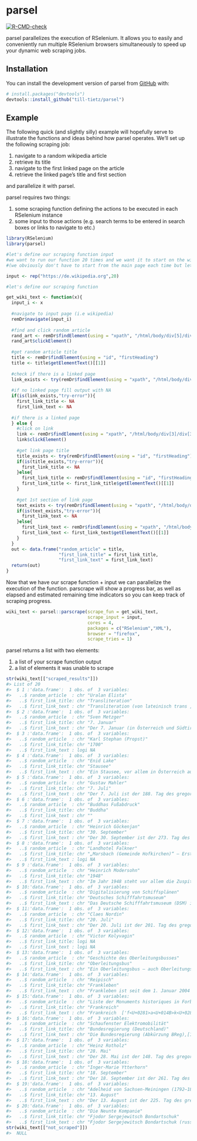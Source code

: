 
<!-- README.md is generated from README.Rmd. Please edit that file -->

# parsel

<!-- badges: start -->

[![R-CMD-check](https://github.com/till-tietz/parsel/workflows/R-CMD-check/badge.svg)](https://github.com/till-tietz/parsel/actions)
<!-- badges: end -->

parsel parallelizes the execution of RSelenium. It allows you to easily
and conveniently run multiple RSelenium browsers simultaneously to speed
up your dynamic web scraping jobs.

## Installation

You can install the development version of parsel from
[GitHub](https://github.com/) with:

``` r
# install.packages("devtools")
devtools::install_github("till-tietz/parsel")
```

## Example

The following quick (and slightly silly) example will hopefully serve to
illustrate the functions and ideas behind how parsel operates. We’ll set
up the following scraping job:

1.  navigate to a random wikipedia article
2.  retrieve its title
3.  navigate to the first linked page on the article
4.  retrieve the linked page’s title and first section

and parallelize it with parsel.

parsel requires two things:

1.  some scraping function defining the actions to be executed in each
    RSelenium instance
2.  some input to those actions (e.g. search terms to be entered in
    search boxes or links to navigate to etc.)

<!-- end list -->

``` r
library(RSelenium)
library(parsel)

#let's define our scraping function input 
#we want to run our function 20 times and we want it to start on the wikipedia main page each time 
#(we obviously don't have to start from the main page each time but let's run with this for illustrative purposes)

input <- rep("https://de.wikipedia.org",20)

#let's define our scraping function 

get_wiki_text <- function(x){
  input_i <- x
  
  #navigate to input page (i.e wikipedia)
  remDr$navigate(input_i)
  
  #find and click random article 
  rand_art <- remDr$findElement(using = "xpath", "/html/body/div[5]/div[2]/nav[1]/div/ul/li[3]/a")
  rand_art$clickElement()
  
  #get random article title 
  title <- remDr$findElement(using = "id", "firstHeading")
  title <- title$getElementText()[[1]]
  
  #check if there is a linked page
  link_exists <- try(remDr$findElement(using = "xpath", "/html/body/div[3]/div[3]/div[5]/div[1]/p[1]/a[1]"))
  
  #if no linked page fill output with NA
  if(is(link_exists,"try-error")){
    first_link_title <- NA
    first_link_text <- NA
  
  #if there is a linked page
  } else {
    #click on link
    link <- remDr$findElement(using = "xpath", "/html/body/div[3]/div[3]/div[5]/div[1]/p[1]/a[1]")
    link$clickElement()
    
    #get link page title
    title_exists <- try(remDr$findElement(using = "id", "firstHeading"))
    if(is(title_exists,"try-error")){
      first_link_title <- NA
    }else{
      first_link_title <- remDr$findElement(using = "id", "firstHeading")
      first_link_title <- first_link_title$getElementText()[[1]]
    }
    
    #get 1st section of link page
    text_exists <- try(remDr$findElement(using = "xpath", "/html/body/div[3]/div[3]/div[5]/div[1]/p[1]"))
    if(is(text_exists,"try-error")){
      first_link_text <- NA
    }else{
      first_link_text <- remDr$findElement(using = "xpath", "/html/body/div[3]/div[3]/div[5]/div[1]/p[1]")
      first_link_text <- first_link_text$getElementText()[[1]]
    }
  }
  out <- data.frame("random_article" = title,
                    "first_link_title" = first_link_title,
                    "first_link_text" = first_link_text)
  return(out)
}
```

Now that we have our scrape function + input we can parallelize the
execution of the function. parscrape will show a progress bar, as well
as elapsed and estimated remaining time indicators so you can keep track
of scraping progress.

``` r
wiki_text <- parsel::parscrape(scrape_fun = get_wiki_text,
                               scrape_input = input,
                               cores = 4,
                               packages = c("RSelenium","XML"),
                               browser = "firefox",
                               scrape_tries = 1)
```

parsel returns a list with two elements:

1.  a list of your scrape function output
2.  a list of elements it was unable to scrape

<!-- end list -->

``` r
str(wiki_text[["scraped_results"]])
#> List of 20
#>  $ 1 :'data.frame':  1 obs. of  3 variables:
#>   ..$ random_article  : chr "Uralan Elista"
#>   ..$ first_link_title: chr "Transliteration"
#>   ..$ first_link_text : chr "Transliteration (von lateinisch trans ‚hinüber‘ und litera (auch littera) ‚Buchstabe‘) bezeichnet in der angewa"| __truncated__
#>  $ 2 :'data.frame':  1 obs. of  3 variables:
#>   ..$ random_article  : chr "Sven Metzger"
#>   ..$ first_link_title: chr "7. Januar"
#>   ..$ first_link_text : chr "Der 7. Januar (in Österreich und Südtirol: 7. Jänner) ist der 7. Tag des gregorianischen Kalenders, somit verbl"| __truncated__
#>  $ 3 :'data.frame':  1 obs. of  3 variables:
#>   ..$ random_article  : chr "Karl Stephan (Propst)"
#>   ..$ first_link_title: chr "1700"
#>   ..$ first_link_text : logi NA
#>  $ 4 :'data.frame':  1 obs. of  3 variables:
#>   ..$ random_article  : chr "Enid Lake"
#>   ..$ first_link_title: chr "Stausee"
#>   ..$ first_link_text : chr "Ein Stausee, vor allem in Österreich auch Speicher genannt, ist ein künstlich angelegter See, der sich in einem"| __truncated__
#>  $ 5 :'data.frame':  1 obs. of  3 variables:
#>   ..$ random_article  : chr "Gustav Mahler"
#>   ..$ first_link_title: chr "7. Juli"
#>   ..$ first_link_text : chr "Der 7. Juli ist der 188. Tag des gregorianischen Kalenders (der 189. in Schaltjahren), somit bleiben 177 Tage b"| __truncated__
#>  $ 6 :'data.frame':  1 obs. of  3 variables:
#>   ..$ random_article  : chr "Buddhas Fußabdruck"
#>   ..$ first_link_title: chr "Buddha"
#>   ..$ first_link_text : chr ""
#>  $ 7 :'data.frame':  1 obs. of  3 variables:
#>   ..$ random_article  : chr "Heinrich Göckenjan"
#>   ..$ first_link_title: chr "30. September"
#>   ..$ first_link_text : chr "Der 30. September ist der 273. Tag des gregorianischen Kalenders (der 274. in Schaltjahren), somit bleiben 92 T"| __truncated__
#>  $ 8 :'data.frame':  1 obs. of  3 variables:
#>   ..$ random_article  : chr "Landhotel Falkner"
#>   ..$ first_link_title: chr "„Marsbach (Gemeinde Hofkirchen)“ – Erstellen"
#>   ..$ first_link_text : logi NA
#>  $ 9 :'data.frame':  1 obs. of  3 variables:
#>   ..$ random_article  : chr "Heinrich Modersohn"
#>   ..$ first_link_title: chr "1948"
#>   ..$ first_link_text : chr "Im Jahr 1948 steht vor allem die Zuspitzung der alliierten Gegensätze in der deutschen Frage im Mittelpunkt des"| __truncated__
#>  $ 10:'data.frame':  1 obs. of  3 variables:
#>   ..$ random_article  : chr "Digitalisierung von Schiffsplänen"
#>   ..$ first_link_title: chr "Deutsches Schifffahrtsmuseum"
#>   ..$ first_link_text : chr "Das Deutsche Schifffahrtsmuseum (DSM) in Bremerhaven ist das nationale Schifffahrtsmuseum in Deutschland. Es ge"| __truncated__
#>  $ 11:'data.frame':  1 obs. of  3 variables:
#>   ..$ random_article  : chr "Claes Nordin"
#>   ..$ first_link_title: chr "20. Juli"
#>   ..$ first_link_text : chr "Der 20. Juli ist der 201. Tag des gregorianischen Kalenders (der 202. in Schaltjahren), somit bleiben 164 Tage "| __truncated__
#>  $ 12:'data.frame':  1 obs. of  3 variables:
#>   ..$ random_article  : chr "Victor Kolyvagin"
#>   ..$ first_link_title: logi NA
#>   ..$ first_link_text : logi NA
#>  $ 13:'data.frame':  1 obs. of  3 variables:
#>   ..$ random_article  : chr "Geschichte des Oberleitungsbusses"
#>   ..$ first_link_title: chr "Oberleitungsbus"
#>   ..$ first_link_text : chr "Ein Oberleitungsbus – auch Oberleitungsomnibus, Obus, O-Bus, Trolleybus, Trolley oder veraltet gleislose Bahn[1"| __truncated__
#>  $ 14:'data.frame':  1 obs. of  3 variables:
#>   ..$ random_article  : chr "Reipisch"
#>   ..$ first_link_title: chr "Frankleben"
#>   ..$ first_link_text : chr "Frankleben ist seit dem 1. Januar 2004 ein Ortsteil von Braunsbedra[1] im Saalekreis in Sachsen-Anhalt."
#>  $ 15:'data.frame':  1 obs. of  3 variables:
#>   ..$ random_article  : chr "Liste der Monuments historiques in Forbach"
#>   ..$ first_link_title: chr "Frankreich"
#>   ..$ first_link_text : chr "Frankreich  ['f<U+0281>a<U+014B>k<U+0281>a<U+026A><U+032F>ç] (französisch France?/i [f<U+0281><U+0251>~s], amtl"| __truncated__
#>  $ 16:'data.frame':  1 obs. of  3 variables:
#>   ..$ random_article  : chr "Schaufenster Elektromobilität"
#>   ..$ first_link_title: chr "Bundesregierung (Deutschland)"
#>   ..$ first_link_text : chr "Die Bundesregierung (Abkürzung BReg),[1] auch Bundeskabinett genannt, ist ein Verfassungsorgan der Bundesrepubl"| __truncated__
#>  $ 17:'data.frame':  1 obs. of  3 variables:
#>   ..$ random_article  : chr "Heinz Rotholz"
#>   ..$ first_link_title: chr "28. Mai"
#>   ..$ first_link_text : chr "Der 28. Mai ist der 148. Tag des gregorianischen Kalenders (der 149. in Schaltjahren), somit verbleiben noch 21"| __truncated__
#>  $ 18:'data.frame':  1 obs. of  3 variables:
#>   ..$ random_article  : chr "Inger-Marie Ytterhorn"
#>   ..$ first_link_title: chr "18. September"
#>   ..$ first_link_text : chr "Der 18. September ist der 261. Tag des gregorianischen Kalenders (der 262. in Schaltjahren). Zum Jahresende ver"| __truncated__
#>  $ 19:'data.frame':  1 obs. of  3 variables:
#>   ..$ random_article  : chr "Adelheid von Sachsen-Meiningen (1792–1849)"
#>   ..$ first_link_title: chr "13. August"
#>   ..$ first_link_text : chr "Der 13. August ist der 225. Tag des gregorianischen Kalenders (der 226. in Schaltjahren), somit bleiben 140 Tag"| __truncated__
#>  $ 20:'data.frame':  1 obs. of  3 variables:
#>   ..$ random_article  : chr "Die Neunte Kompanie"
#>   ..$ first_link_title: chr "Fjodor Sergejewitsch Bondartschuk"
#>   ..$ first_link_text : chr "Fjodor Sergejewitsch Bondartschuk (russisch <U+0424><U+0451><U+0434><U+043E><U+0440> <U+0421><U+0435><U+0440><U"| __truncated__
str(wiki_text[["not_scraped"]])
#>  NULL
```
